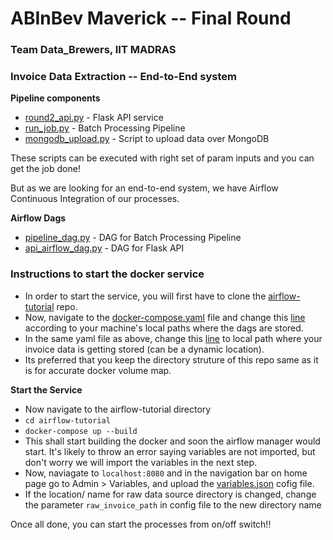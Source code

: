 # ABInBev Maverick -- Final Round
### Team Data_Brewers, IIT MADRAS

### Invoice Data Extraction -- End-to-End system

**Pipeline components**
  * [round2_api.py](/round2_api.py) - Flask API service
  * [run_job.py](/run_job.py) - Batch Processing Pipeline
  * [mongodb_upload.py](/mongodb_upload.py) - Script to upload data over MongoDB
 
 These scripts can be executed with right set of param inputs and you can get the job done! 
 
 But as we are looking for an end-to-end system, we have Airflow Continuous Integration of our processes. 
 
**Airflow Dags**
  * [pipeline_dag.py](/pipeline_dag.py) - DAG for Batch Processing Pipeline
  * [api_airflow_dag.py](/api_airflow_dag.py) - DAG for Flask API
  
### Instructions to start the docker service 

  * In order to start the service, you will first have to clone the [airflow-tutorial](https://github.com/pranavpawar3/airflow-tutorial) repo.
  * Now, navigate to the [docker-compose.yaml]() file and change this [line](https://github.com/pranavpawar3/airflow-tutorial/blob/18ce212911aa0c268d64cd7c1e2a281c50ed15ce/docker-compose.yml#L34) according to your machine's local paths where the dags are stored.
  * In the same yaml file as above, change this [line](https://github.com/pranavpawar3/airflow-tutorial/blob/18ce212911aa0c268d64cd7c1e2a281c50ed15ce/docker-compose.yml#L35) to local path where your invoice data is getting stored (can be a dynamic location).
  * Its preferred that you keep the directory struture of this repo same as it is for accurate docker volume map.

**Start the Service**

* Now navigate to the airflow-tutorial directory 
* ` cd airflow-tutorial `
* ` docker-compose up --build `
* This shall start building the docker and soon the airflow manager would start. It's likely to throw an error saying variables are not imported, but don't worry we will import the variables in the next step.
* Now, naviagate to `localhost:8080` and in the navigation bar on home page go to Admin > Variables, and upload the [variables.json](/config/variables.json) cofig file.
* If the location/ name for raw data source directory is changed, change the parameter `raw_invoice_path` in config file to the new directory name

Once all done, you can start the processes from on/off switch!!




  
